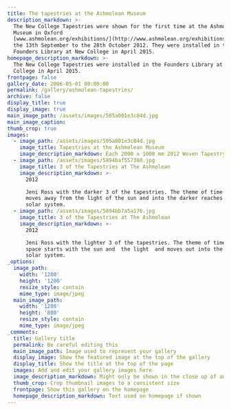 ```yaml
---
title: The tapestries at the Ashmolean Museum
description_markdown: >-
  The New College Tapestries were shown for the first time at the Ashmolean
  Museum in Oxford
  [www.ashmolean.org/exhibitions/](http://www.ashmolean.org/exhibitions/) from
  the 13th September to the 28th October 2012. They were installed in the
  Founders Library at New College in April 2015.
homepage_description_markdown: >-
  The New College Tapestries were installed in the Founders Library at New
  College in April 2015.
frontpage: false
gallery_date: 2006-05-01 00:00:00
permalink: /gallery/ashmolean-tapestries/
archive: false
display_title: true
display_image: true
main_image_path: /assets/images/505a001e3c84d.jpg
main_image_caption:
thumb_crop: true
images:
  - image_path: /assets/images/505a001e3c84d.jpg
    image_title: Tapestries at the Ashmolean Museum
    image_description_markdown: Each 2000 x 1000 mm 2012 Woven Tapestry
  - image_path: /assets/images/5894baf557380.jpg
    image_title: 3 of the Tapestries at The Ashmolean
    image_description_markdown: >-
      2012

      Jeni Ross with the darker 3 of the tapestries. The theme of time and space
      moves away from the light of the sun and into the darker reaches of the
      solar system.
  - image_path: /assets/images/5894bb7a5a176.jpg
    image_title: 3 of the Tapestries at The Ashmolean
    image_description_markdown: >-
      2012

      Jeni Ross with the lighter 3 of the tapestries. The theme of time and
      space starts with the sun and  the light  and moves out into the near 
      solar system.
_options:
  image_path:
    width: '1200'
    height: '1200'
    resize_style: contain
    mime_type: image/jpeg
  main_image_path:
    width: '1200'
    height: '800'
    resize_style: contain
    mime_type: image/jpeg
_comments:
  title: Gallery title
  permalink: Be careful editing this
  main_image_path: Image used to represent your gallery
  display_image: Show the featured image at the top of the gallery
  display_title: Show the title at the top of the page
  images: Add and edit your gallery images here
  image_description_markdown: Might only be shown in the close up of an image
  thumb_crop: Crop thumbnail images to a consistent size
  frontpage: Show this gallery on the homepage
  homepage_description_markdown: Text used on homepage if shown
---
```


